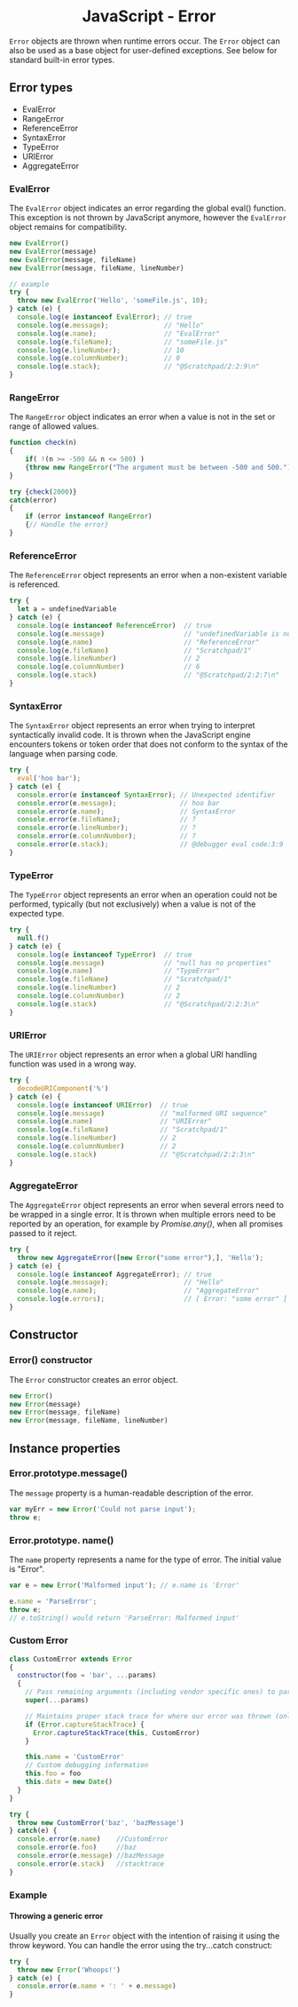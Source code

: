 <link rel="stylesheet" href="https://cdn.jsdelivr.net/npm/bootstrap-icons@1.5.0/font/bootstrap-icons.css">
<link rel="stylesheet" href="../source.css">

<h1 style="text-align:center;">JavaScript - Error</h1>

`Error` objects are thrown when runtime errors occur. The `Error` object can also be used as a base object for user-defined exceptions. See below for standard built-in error types.

## Error types
* EvalError
* RangeError
* ReferenceError
* SyntaxError
* TypeError
* URIError
* AggregateError

### EvalError
The `EvalError` object indicates an error regarding the global eval() function. This exception is not thrown by JavaScript anymore, however the `EvalError` object remains for compatibility.
```js
new EvalError()
new EvalError(message)
new EvalError(message, fileName)
new EvalError(message, fileName, lineNumber)

// example
try {
  throw new EvalError('Hello', 'someFile.js', 10);
} catch (e) {
  console.log(e instanceof EvalError); // true
  console.log(e.message);              // "Hello"
  console.log(e.name);                 // "EvalError"
  console.log(e.fileName);             // "someFile.js"
  console.log(e.lineNumber);           // 10
  console.log(e.columnNumber);         // 0
  console.log(e.stack);                // "@Scratchpad/2:2:9\n"
}
```

### RangeError
The `RangeError` object indicates an error when a value is not in the set or range of allowed values.
```js
function check(n)
{
    if( !(n >= -500 && n <= 500) )
    {throw new RangeError("The argument must be between -500 and 500.")}
}

try {check(2000)}
catch(error)
{
    if (error instanceof RangeError)
    {// Handle the error}
}
```


### ReferenceError
The `ReferenceError` object represents an error when a non-existent variable is referenced.
```js
try {
  let a = undefinedVariable
} catch (e) {
  console.log(e instanceof ReferenceError)  // true
  console.log(e.message)                    // "undefinedVariable is not defined"
  console.log(e.name)                       // "ReferenceError"
  console.log(e.fileName)                   // "Scratchpad/1"
  console.log(e.lineNumber)                 // 2
  console.log(e.columnNumber)               // 6
  console.log(e.stack)                      // "@Scratchpad/2:2:7\n"
}

```

### SyntaxError
The `SyntaxError` object represents an error when trying to interpret syntactically invalid code. It is thrown when the JavaScript engine encounters tokens or token order that does not conform to the syntax of the language when parsing code.
```js
try {
  eval('hoo bar');
} catch (e) {
  console.error(e instanceof SyntaxError); // Unexpected identifier
  console.error(e.message);                // hoo bar
  console.error(e.name);                   // SyntaxError
  console.error(e.fileName);               // ?
  console.error(e.lineNumber);             // ?
  console.error(e.columnNumber);           // ?
  console.error(e.stack);                  // @debugger eval code:3:9
}
```

### TypeError
The `TypeError` object represents an error when an operation could not be performed, typically (but not exclusively) when a value is not of the expected type.
```js
try {
  null.f()
} catch (e) {
  console.log(e instanceof TypeError)  // true
  console.log(e.message)               // "null has no properties"
  console.log(e.name)                  // "TypeError"
  console.log(e.fileName)              // "Scratchpad/1"
  console.log(e.lineNumber)            // 2
  console.log(e.columnNumber)          // 2
  console.log(e.stack)                 // "@Scratchpad/2:2:3\n"
}
```

### URIError
The `URIError` object represents an error when a global URI handling function was used in a wrong way.
```js
try {
  decodeURIComponent('%')
} catch (e) {
  console.log(e instanceof URIError)  // true
  console.log(e.message)              // "malformed URI sequence"
  console.log(e.name)                 // "URIError"
  console.log(e.fileName)             // "Scratchpad/1"
  console.log(e.lineNumber)           // 2
  console.log(e.columnNumber)         // 2
  console.log(e.stack)                // "@Scratchpad/2:2:3\n"
}
```

### AggregateError
The `AggregateError` object represents an error when several errors need to be wrapped in a single error. It is thrown when multiple errors need to be reported by an operation, for example by *Promise.any()*, when all promises passed to it reject.
```js
try {
  throw new AggregateError([new Error("some error"),], 'Hello');
} catch (e) {
  console.log(e instanceof AggregateError); // true
  console.log(e.message);                   // "Hello"
  console.log(e.name);                      // "AggregateError"
  console.log(e.errors);                    // [ Error: "some error" ]
}
```

## Constructor

### Error() constructor
The `Error` constructor creates an error object.
```js
new Error()
new Error(message)
new Error(message, fileName)
new Error(message, fileName, lineNumber)
```

## Instance properties

### Error.prototype.message()
The `message` property is a human-readable description of the error.
```js
var myErr = new Error('Could not parse input');
throw e;
```

### Error.prototype. name()
The `name` property represents a name for the type of error. The initial value is "Error".
```js
var e = new Error('Malformed input'); // e.name is 'Error'

e.name = 'ParseError';
throw e;
// e.toString() would return 'ParseError: Malformed input'
```

### Custom Error
```js
class CustomError extends Error 
{
  constructor(foo = 'bar', ...params) 
  {
    // Pass remaining arguments (including vendor specific ones) to parent constructor
    super(...params)

    // Maintains proper stack trace for where our error was thrown (only available on V8)
    if (Error.captureStackTrace) {
      Error.captureStackTrace(this, CustomError)
    }

    this.name = 'CustomError'
    // Custom debugging information
    this.foo = foo
    this.date = new Date()
  }
}

try {
  throw new CustomError('baz', 'bazMessage')
} catch(e) {
  console.error(e.name)    //CustomError
  console.error(e.foo)     //baz
  console.error(e.message) //bazMessage
  console.error(e.stack)   //stacktrace
}
```

### Example
#### Throwing a generic error
Usually you create an `Error` object with the intention of raising it using the throw keyword. You can handle the error using the try...catch construct:
```js
try {
  throw new Error('Whoops!')
} catch (e) {
  console.error(e.name + ': ' + e.message)
}

```







